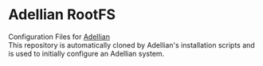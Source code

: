 # Adellian RootFS
Configuration Files for [Adellian](https://github.com/Ascellayn/Adellian)  
This repository is automatically cloned by Adellian's installation scripts and is used to initially configure an Adellian system.
